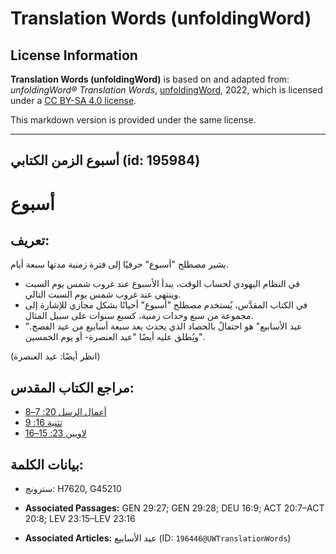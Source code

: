 # Translation Words (unfoldingWord)

## License Information

**Translation Words (unfoldingWord)** is based on and adapted from: _unfoldingWord® Translation Words_, [unfoldingWord](https://unfoldingword.org/utw), 2022, which is licensed under a [CC BY-SA 4.0 license](https://creativecommons.org/licenses/by-sa/4.0/legalcode.en).

This markdown version is provided under the same license.



--------------------------------

## أسبوع الزمن الكتابي (id: 195984)

أسبوع
=====

تعريف:
------

يشير مصطلح "أسبوع" حرفيًا إلى فترة زمنية مدتها سبعة أيام.

* في النظام اليهودي لحساب الوقت، يبدأ الأسبوع عند غروب شمس يوم السبت وينتهي عند غروب شمس يوم السبت التالي.
* في الكتاب المقدَّس، يُستخدم مصطلح "أسبوع" أحيانًا بشكل مجازي للإشارة إلى مجموعة من سبع وحدات زمنية، كسبع سنوات على سبيل المثال.
* "عيد الأسابيع" هو احتفالٌ بالحصاد الذي يحدث بعد سبعة أسابيع من عيد الفصح. ويُطلق عليه أيضًا "عيد العنصرة\- أو يوم الخمسين".

(انظر أيضًا: عيد العنصرة)

مراجع الكتاب المقدس:
--------------------

* [أعمال الرسل 20: 7–8](https://ref.ly/Acts20:7-Acts20:8)
* [تثنية 16: 9](https://ref.ly/Deut16:9)
* [لاويين 23: 15–16](https://ref.ly/Lev23:15-Lev23:16)

بيانات الكلمة:
--------------

* سترونج: H7620, G45210

* **Associated Passages:** GEN 29:27; GEN 29:28; DEU 16:9; ACT 20:7–ACT 20:8; LEV 23:15–LEV 23:16
* **Associated Articles:** عيد الأسابيع (ID: `196446@UWTranslationWords`)


